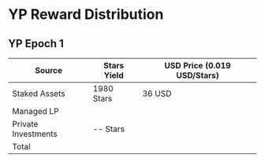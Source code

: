 # YP Reward Distribution

## YP Epoch 1&#x20;

| Source              | Stars Yield | USD Price (0.019 USD/Stars) |
| ------------------- | ----------- | --------------------------- |
| Staked Assets       | 1980 Stars  | 36 USD                      |
| Managed LP          |             |                             |
| Private Investments | -- Stars    |                             |
| Total               |             |                             |
